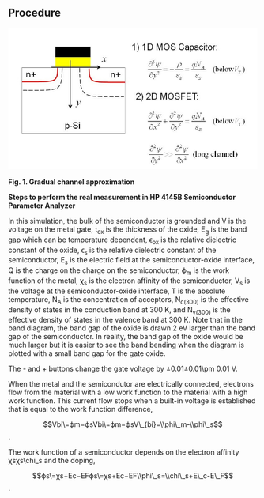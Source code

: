 ## Procedure

<img src="images/peq.jpg"  />
  
**Fig. 1. Gradual channel approximation**

  

**Steps to perform the real measurement in HP 4145B Semiconductor Parameter Analyzer**  

In this simulation, the bulk of the semiconductor is grounded and V is the voltage on the metal gate, t<sub>ox</sub> is the thickness of the oxide, E<sub>g</sub> is the band gap which can be temperature dependent, ϵ<sub>ox</sub> is the relative dielectric constant of the oxide, ϵ<sub>s</sub> is the relative dielectric constant of the semiconductor, E<sub>s</sub> is the electric field at the semiconductor-oxide interface, Q is the charge on the charge on the semiconductor, ϕ<sub>m</sub> is the work function of the metal, χ<sub>s</sub> is the electron affinity of the semiconductor, V<sub>s</sub> is the voltage at the semiconductor-oxide interface, T is the absolute temperature, N<sub>A</sub> is the concentration of acceptors, N<sub>c(300)</sub> is the effective density of states in the conduction band at 300 K, and N<sub>v(300)</sub> is the effective density of states in the valence band at 300 K. Note that in the band diagram, the band gap of the oxide is drawn 2 eV larger than the band gap of the semiconductor. In reality, the band gap of the oxide would be much larger but it is easier to see the band bending when the diagram is plotted with a small band gap for the gate oxide.

The - and + buttons change the gate voltage by ±0.01±0.01\\pm 0.01 V.

When the metal and the semicondutor are electrically connected, electrons flow from the material with a low work function to the material with a high work function. This current flow stops when a built-in voltage is established that is equal to the work function difference, 

$$Vbi\=ϕm−ϕsVbi\=ϕm−ϕsV\_{bi}=\\phi\_m-\\phi\_s$$.

The work function of a semiconductor depends on the electron affinity χsχs\\chi\_s and the doping, 

$$ϕs\=χs+Ec−EFϕs\=χs+Ec−EF\\phi\_s=\\chi\_s+E\_c-E\_F$$.

